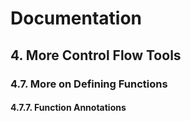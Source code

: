 # Documentation
## 4. More Control Flow Tools
### 4.7. More on Defining Functions
#### 4.7.7. Function Annotations
